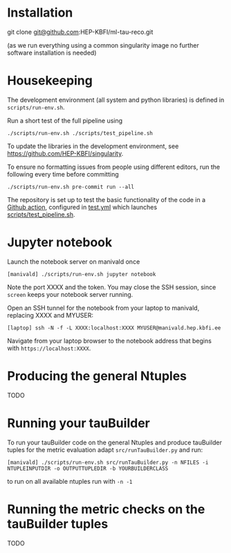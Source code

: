 # Installation

git clone git@github.com:HEP-KBFI/ml-tau-reco.git

(as we run everything using a common singularity image no further software installation is needed)

# Housekeeping

The development environment (all system and python libraries) is defined in `scripts/run-env.sh`.

Run a short test of the full pipeline using
```
./scripts/run-env.sh ./scripts/test_pipeline.sh
```
To update the libraries in the development environment, see https://github.com/HEP-KBFI/singularity.

To ensure no formatting issues from people using different editors, run the following every time before committing
```
./scripts/run-env.sh pre-commit run --all
```

The repository is set up to test the basic functionality of the code in a [Github action](https://github.com/HEP-KBFI/ml-tau-reco/actions/workflows/test.yml), configured in [test.yml](.github/workflows/test.yml) which launches [scripts/test_pipeline.sh](scripts/test_pipeline.sh).

# Jupyter notebook

Launch the notebook server on manivald once
```
[manivald] ./scripts/run-env.sh jupyter notebook
```
Note the port XXXX and the token. You may close the SSH session, since `screen` keeps your notebook server running.

Open an SSH tunnel for the notebook from your laptop to manivald, replacing XXXX and MYUSER:
```
[laptop] ssh -N -f -L XXXX:localhost:XXXX MYUSER@manivald.hep.kbfi.ee
```
Navigate from your laptop browser to the notebook address that begins with `https://localhost:XXXX`.

# Producing the general Ntuples

TODO

# Running your tauBuilder

To run your tauBuilder code on the general Ntuples and produce tauBuilder tuples for the metric evaluation adapt ```src/runTauBuilder.py``` and run:
```
[manivald] ./scripts/run-env.sh src/runTauBuilder.py -n NFILES -i NTUPLEINPUTDIR -o OUTPUTTUPLEDIR -b YOURBUILDERCLASS
```
to run on all available ntuples run with ``` -n -1 ```

# Running the metric checks on the tauBuilder tuples

TODO
